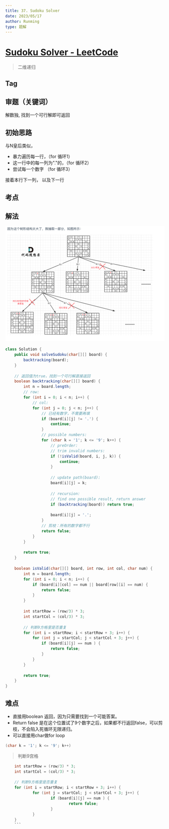 ```yaml
---
title: 37. Sudoku Solver
date: 2023/05/17
author: Runming
type: 题解
---
```


# [Sudoku Solver - LeetCode](https://leetcode.com/problems/sudoku-solver/description/)
> 二维递归
## Tag

## 审题（关键词）
解数独, 找到一个可行解即可返回

## 初始思路  
与N皇后类似，
- 暴力遍历每一行，（for 循环1）
- 这一行中的每一列为"."的，（for 循环2）
- 尝试每一个数字 （for 循环3）

接着本行下一列，
以及下一行
## 考点  

## 解法  
![sudoku](attachment/2023-05-17-15-33-31.png)
```java
class Solution {
    public void solveSudoku(char[][] board) {
        backtracking(board);
    }

    // 返回值为true，找到一个可行解直接返回
    boolean backtracking(char[][] board) {
        int n = board.length;
        // row: 
        for (int i = 0; i < n; i++) {
            // col: 
            for (int j = 0; j < n; j++) {
                // 已经有数字，不需要再填
                if (board[i][j] != '.') {
                    continue;
                }
                // possible numbers:
                for (char k = '1'; k <= '9'; k++) {
                    // preOrder: 
                    // trim invalid numbers:
                    if (!isValid(board, i, j, k)) {
                        continue;
                    }

                    // update path(board):
                    board[i][j] = k;
                    
                    // recursion:
                    // find one possible result, return answer
                    if (backtracking(board)) return true;

                    board[i][j] = '.';
                }
                // 剪枝：所有的数字都不行
                return false;
            }
        }

        return true;
    }

    boolean isValid(char[][] board, int row, int col, char num) {
        int n = board.length;
        for (int i = 0; i < n; i++) {
            if (board[i][col] == num || board[row][i] == num) {
                return false;
            }
        }

        int startRow = (row/3) * 3;
        int startCol = (col/3) * 3;

        // 判断9方格里是否重复
        for (int i = startRow; i < startRow + 3; i++) { 
            for (int j = startCol; j < startCol + 3; j++) {
                if (board[i][j] == num ) {
                    return false;
                }
            }
        }

        return true;
    }
}
```

## 难点
- 直接用boolean 返回，因为只需要找到一个可能答案。
- Return false 是在这个位置试了9个数字之后，如果都不行返回false，可以剪枝，不会陷入死循环无限递归。
- 可以直接用char做for loop
```java
(char k = '1'; k <= '9'; k++)
```
> 判断9宫格
```java
	int startRow = (row/3) * 3;
	int startCol = (col/3) * 3;

	// 判断9方格里是否重复
	for (int i = startRow; i < startRow + 3; i++) { 
			for (int j = startCol; j < startCol + 3; j++) {
					if (board[i][j] == num ) {
							return false;
					}
			}
	}
	```
